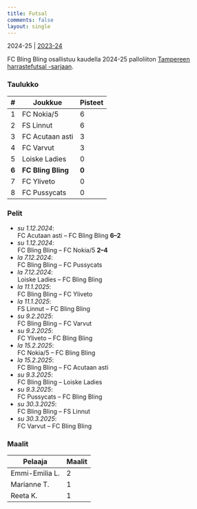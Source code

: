 ```yaml
---
title: Futsal
comments: false
layout: single
---
```


2024-25 | [2023-24](/futsal/2023-24)


 FC Bling Bling osallistuu kaudella 2024-25 palloliiton [Tampereen harrastefutsal -sarjaan](https://tulospalvelu.palloliitto.fi/category/FNH1!lanfshl2425/tables).


### Taulukko
| # | Joukkue | Pisteet |
|---|---------| ---|
|1 | FC Nokia/5 | 6 |
|2 | FS Linnut | 6 |
|3 | FC Acutaan asti | 3 |
|4 | FC Varvut | 3 |
|5 | Loiske Ladies | 0 |
| **6** | **FC Bling Bling** | **0** |
|7 | FC Yliveto | 0 |
|8 | FC Pussycats  | 0 |

### Pelit

* *su 1.12.2024*:\
  FC Acutaan asti – FC Bling Bling **6–2** 
* *su 1.12.2024*:\
  FC Bling Bling – FC Nokia/5 **2–4** 
* *la 7.12.2024*:\
  FC Bling Bling – FC Pussycats   
* *la 7.12.2024*:\
  Loiske Ladies – FC Bling Bling  
* *la 11.1.2025*:\
  FC Bling Bling – FC Yliveto  
* *la 11.1.2025*:\
  FS Linnut – FC Bling Bling  
* *su 9.2.2025*:\
  FC Bling Bling – FC Varvut  
* *su 9.2.2025*:\
  FC Yliveto – FC Bling Bling  
* *la 15.2.2025*:\
  FC Nokia/5 – FC Bling Bling  
* *la 15.2.2025*:\
  FC Bling Bling – FC Acutaan asti  
* *su 9.3.2025*:\
  FC Bling Bling – Loiske Ladies  
* *su 9.3.2025*:\
  FC Pussycats  – FC Bling Bling  
* *su 30.3.2025*:\
  FC Bling Bling – FS Linnut  
* *su 30.3.2025*:\
  FC Varvut – FC Bling Bling  

### Maalit


| Pelaaja | Maalit |
|---| ---|
|Emmi-Emilia L. | 2 |
|Marianne T. | 1 |
|Reeta K. | 1 |